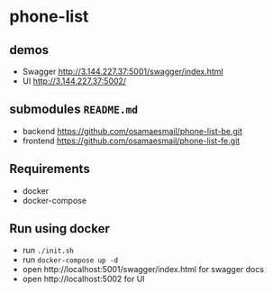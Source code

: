 # phone-list

## demos
* Swagger http://3.144.227.37:5001/swagger/index.html
* UI http://3.144.227.37:5002/

## submodules `README.md`
* backend https://github.com/osamaesmail/phone-list-be.git
* frontend https://github.com/osamaesmail/phone-list-fe.git

## Requirements
* docker
* docker-compose

## Run using docker
* run `./init.sh`
* run `docker-compose up -d`
* open http://localhost:5001/swagger/index.html for swagger docs
* open http://localhost:5002 for UI

